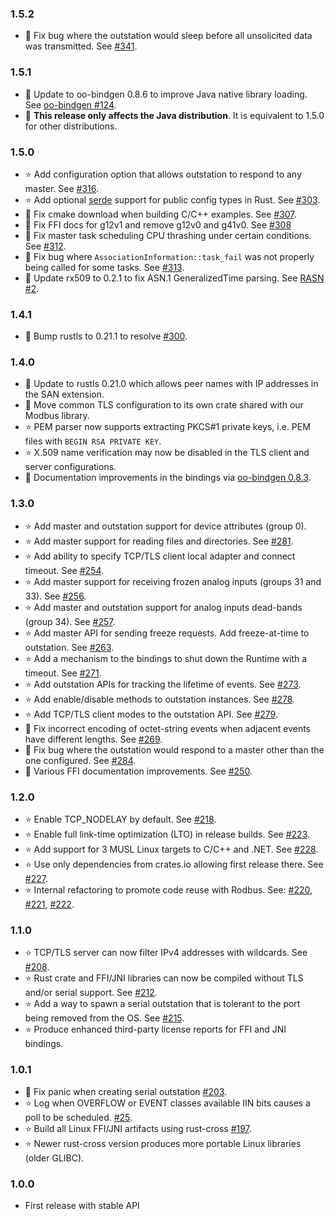 ### 1.5.2 ###
* :bug: Fix bug where the outstation would sleep before all unsolicited data was transmitted. See [#341](https://github.com/stepfunc/dnp3/pull/341).

### 1.5.1 ###
* :wrench: Update to oo-bindgen 0.8.6 to improve Java native library loading. See [oo-bindgen #124](https://github.com/stepfunc/oo_bindgen/pull/124).
* :bell: **This release only affects the Java distribution**. It is equivalent to 1.5.0 for other distributions.

### 1.5.0 ###
* :star: Add configuration option that allows outstation to respond to any master. See [#316](https://github.com/stepfunc/dnp3/pull/316).
* :star: Add optional [serde](https://crates.io/crates/serde) support for public config types in Rust. See [#303](https://github.com/stepfunc/dnp3/pull/303).
* :wrench: Fix cmake download when building C/C++ examples. See [#307](https://github.com/stepfunc/dnp3/pull/307).
* :book: Fix FFI docs for g12v1 and remove g12v0 and g41v0. See [#308](https://github.com/stepfunc/dnp3/pull/308)
* :bug: Fix master task scheduling CPU thrashing under certain conditions. See [#312](https://github.com/stepfunc/dnp3/pull/312).
* :bug: Fix bug where `AssociationInformation::task_fail` was not properly being called for some tasks. See [#313](https://github.com/stepfunc/dnp3/pull/313).
* :bug: Update rx509 to 0.2.1 to fix ASN.1 GeneralizedTime parsing. See [RASN #2](https://github.com/stepfunc/rasn/pull/2).

### 1.4.1 ###
* :bug: Bump rustls to 0.21.1 to resolve [#300](https://github.com/stepfunc/dnp3/issues/300).

### 1.4.0 ###
* :wrench: Update to rustls 0.21.0 which allows peer names with IP addresses in the SAN extension.
* :wrench: Move common TLS configuration to its own crate shared with our Modbus library.
* :star: PEM parser now supports extracting PKCS#1 private keys, i.e. PEM files with `BEGIN RSA PRIVATE KEY`.
* :star: X.509 name verification may now be disabled in the TLS client and server configurations.
* :book: Documentation improvements in the bindings via [oo-bindgen 0.8.3](https://github.com/stepfunc/oo_bindgen/blob/main/CHANGELOG.md).

### 1.3.0 ###
* :star: Add master and outstation support for device attributes (group 0).
* :star: Add master support for reading files and directories. See [#281](https://github.com/stepfunc/dnp3/pull/281).
* :star: Add ability to specify TCP/TLS client local adapter and connect timeout. See [#254](https://github.com/stepfunc/dnp3/pull/254).
* :star: Add master support for receiving frozen analog inputs (groups 31 and 33). See [#256](https://github.com/stepfunc/dnp3/pull/256).
* :star: Add master and outstation support for analog inputs dead-bands (group 34). See [#257](https://github.com/stepfunc/dnp3/pull/257).
* :star: Add master API for sending freeze requests. Add freeze-at-time to outstation. See [#263](https://github.com/stepfunc/dnp3/pull/263).
* :star: Add a mechanism to the bindings to shut down the Runtime with a timeout. See [#271](https://github.com/stepfunc/dnp3/pull/271).
* :star: Add outstation APIs for tracking the lifetime of events. See [#273](https://github.com/stepfunc/dnp3/pull/273).
* :star: Add enable/disable methods to outstation instances. See [#278](https://github.com/stepfunc/dnp3/pull/278).
* :star: Add TCP/TLS client modes to the outstation API. See [#279](https://github.com/stepfunc/dnp3/pull/279).
* :bug: Fix incorrect encoding of octet-string events when adjacent events have different lengths. See [#269](https://github.com/stepfunc/dnp3/pull/270).
* :bug: Fix bug where the outstation would respond to a master other than the one configured. See [#284](https://github.com/stepfunc/dnp3/pull/284).
* :book: Various FFI documentation improvements. See [#250](https://github.com/stepfunc/dnp3/pull/250).

### 1.2.0 ###
* :star: Enable TCP_NODELAY by default. See [#218](https://github.com/stepfunc/dnp3/pull/218).
* :star: Enable full link-time optimization (LTO) in release builds. See [#223](https://github.com/stepfunc/dnp3/pull/223).
* :star: Add support for 3 MUSL Linux targets to C/C++ and .NET. See [#228](https://github.com/stepfunc/dnp3/pull/228).
* :star: Use only dependencies from crates.io allowing first release there. See [#227](https://github.com/stepfunc/dnp3/pull/227).
* :star: Internal refactoring to promote code reuse with Rodbus. See: [#220](https://github.com/stepfunc/dnp3/pull/220), [#221](https://github.com/stepfunc/dnp3/pull/221), [#222](https://github.com/stepfunc/dnp3/pull/222).

### 1.1.0 ###
* :star: TCP/TLS server can now filter IPv4 addresses with wildcards. See [#208](https://github.com/stepfunc/dnp3/pull/208).
* :star: Rust crate and FFI/JNI libraries can now be compiled without TLS and/or serial support. See [#212](https://github.com/stepfunc/dnp3/pull/212).
* :star: Add a way to spawn a serial outstation that is tolerant to the port being removed from the OS. See [#215](https://github.com/stepfunc/dnp3/pull/215).
* :star: Produce enhanced third-party license reports for FFI and JNI bindings.

### 1.0.1 ###
* :bug: Fix panic when creating serial outstation [#203](https://github.com/stepfunc/dnp3/pull/203).
* :star: Log when OVERFLOW or EVENT classes available IIN bits causes a poll to be scheduled. [#25](https://github.com/stepfunc/dnp3/pull/205).
* :star: Build all Linux FFI/JNI artifacts using rust-cross [#197](https://github.com/stepfunc/dnp3/pull/197).
* :star: Newer rust-cross version produces more portable Linux libraries (older GLIBC).

### 1.0.0 ###
* First release with stable API
